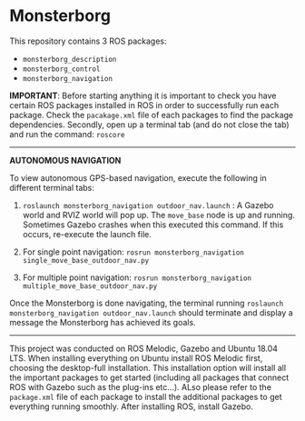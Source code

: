 # Monsterborg
This repository contains 3 ROS packages: 
* `monsterborg_description` 
* `monsterborg_control`
* `monsterborg_navigation`

**IMPORTANT**: Before starting anything it is important to check you have certain ROS packages installed in ROS in order to successfully run each package. Check the `pacakage.xml` file of each packages to find the package dependencies. Secondly, open up a terminal tab (and do not close the tab) and run the command: `roscore`
********************************************************************
**AUTONOMOUS NAVIGATION**

To view autonomous GPS-based navigation, execute the following in different terminal tabs:
1. `roslaunch monsterborg_navigation outdoor_nav.launch` : A Gazebo world and RVIZ world will pop up. The `move_base` node is up and running. Sometimes Gazebo crashes when this executed this command. If this occurs, re-execute the launch file. 

1. For single point navigation:
`rosrun monsterborg_navigation single_move_base_outdoor_nav.py`
2. For multiple point navigation:
`rosrun monsterborg_navigation multiple_move_base_outdoor_nav.py`

Once the Monsterborg is done navigating, the terminal running `roslaunch monsterborg_navigation outdoor_nav.launch` should terminate and display a message the Monsterborg has achieved its goals. 

*********************************************************************
This project was conducted on ROS Melodic, Gazebo and Ubuntu 18.04 LTS. When installing everything on Ubuntu install ROS Melodic first, choosing the desktop-full installation. This installation option will install all the important packages to get started (including all packages that connect ROS with Gazebo such as the plug-ins etc...). ALso please refer to the `package.xml` file of each package to install the additional packages to get everything running smoothly. After installing ROS, install Gazebo. 







